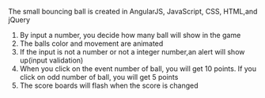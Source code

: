 The small bouncing ball is created in AngularJS, JavaScript, CSS, HTML,and jQuery

1. By input a number, you decide how many ball will show in the game
2. The balls color and movement are animated
3. If the input is not a number or not a integer number,an alert will show up(input validation)
4. When you click on the event number of ball, you will get 10 points. If you click on odd number of ball, you will get 5 points
5. The score boards will flash when the score is changed

